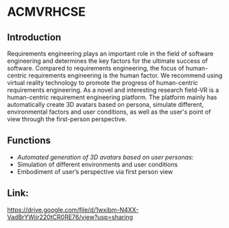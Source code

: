 # ACMVRHCSE
## Introduction
Requirements engineering plays an important role in the field of software engineering and determines the key factors for the ultimate success of software. Compared to requirements engineering, the focus of human-centric requirements engineering is the human factor. We    recommend using virtual reality technology to promote the progress of human-centric     requirements engineering. As a novel and interesting research field-VR is a human-centric requirement engineering platform. The platform mainly has automatically create 3D avatars based on persona, simulate different, environmental factors and user conditions, as well as the user's point of view through the first-person perspective.
## Functions
* *Automated generation of 3D avatars based on user personas:* 
* Simulation of different environments and user conditions
* Embodiment of user’s perspective via first person view
## Link:
https://drive.google.com/file/d/1wxibm-N4XX-VadBrYWjjr220tCR0RE76/view?usp=sharing
